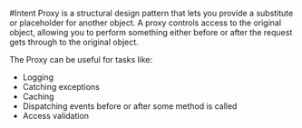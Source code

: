 #Intent
Proxy is a structural design pattern that lets you provide a substitute or placeholder for another object. A proxy controls access to the original object, allowing you to perform something either before or after the request gets through to the original object.

The Proxy can be useful for tasks like:
- Logging
- Catching exceptions
- Caching
- Dispatching events before or after some method is called
- Access validation